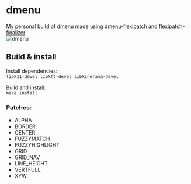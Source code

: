 # dmenu
My personal build of dmenu made using [dmenu-flexipatch](https://github.com/bakkeby/dmenu-flexipatch) 
and [flexipatch-finalizer](https://github.com/bakkeby/flexipatch-finalizer).  
![dmenu](https://github.com/imatsatsos/dmenu/assets/49369992/a5d5b720-d7f3-4106-9143-8eb98b7017c8)

## Build & install
Install dependencies:  
```libX11-devel libXft-devel libXinerama-devel```

Build and install:  
```make install```

### Patches:
- ALPHA
- BORDER
- CENTER
- FUZZYMATCH
- FUZZYHIGHLIGHT
- GRID
- GRID_NAV
- LINE_HEIGHT
- VERTFULL
- XYW
